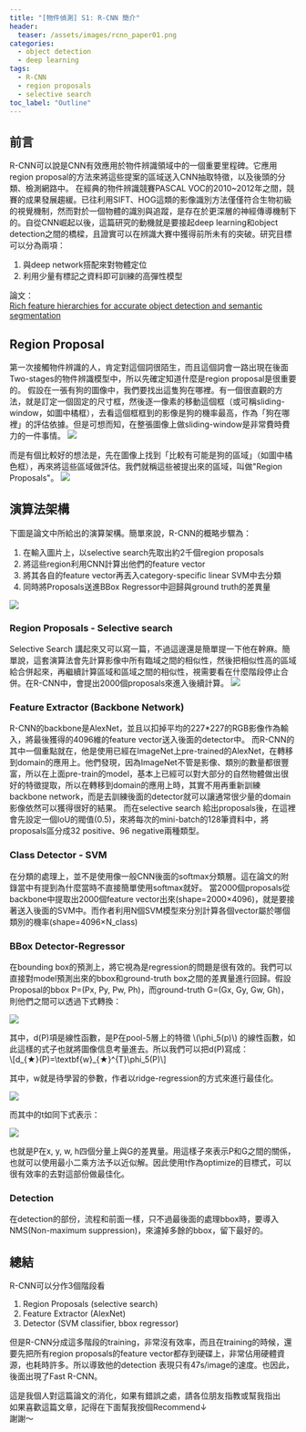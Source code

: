 ```yaml
---
title: "[物件偵測] S1: R-CNN 簡介"
header:
  teaser: /assets/images/rcnn_paper01.png
categories:
  - object detection
  - deep learning
tags:
  - R-CNN
  - region proposals
  - selective search
toc_label: "Outline"
---
```


## 前言
R-CNN可以說是CNN有效應用於物件辨識領域中的一個重要里程碑。它應用region proposal的方法來將這些提案的區域送入CNN抽取特徵，以及後頭的分類、檢測網路中。
在經典的物件辨識競賽PASCAL VOC的2010~2012年之間，競賽的成果發展趨緩。已往利用SIFT、HOG這類的影像識別方法僅僅符合生物初級的視覺機制，然而對於一個物體的識別與追蹤，是存在於更深層的神經傳導機制下的。自從CNN崛起以後，這篇研究的動機就是要接起deep learning和object detection之間的橋樑，且證實可以在辨識大賽中獲得前所未有的突破。研究目標可以分為兩項： 
1. 與deep network搭配來對物體定位
2. 利用少量有標記之資料即可訓練的高彈性模型  

論文：  
[Rich feature hierarchies for accurate object detection and semantic segmentation](http://openaccess.thecvf.com/content_cvpr_2014/html/Girshick_Rich_Feature_Hierarchies_2014_CVPR_paper.html)  


## Region Proposal
第一次接觸物件辨識的人，肯定對這個詞很陌生，而且這個詞會一路出現在後面Two-stages的物件辨識模型中，所以先確定知道什麼是region proposal是很重要的。
假設在一張有狗的圖像中，我們要找出這隻狗在哪裡。有一個很直觀的方法，就是訂定一個固定的尺寸框，然後逐一像素的移動這個框（或可稱sliding-window，如圖中橘框），去看這個框框到的影像是狗的機率最高，作為「狗在哪裡」的評估依據。但是可想而知，在整張圖像上做sliding-window是非常費時費力的一件事情。
![](/assets/images/sliding-window.png)  

而是有個比較好的想法是，先在圖像上找到「比較有可能是狗的區域」（如圖中橘色框），再來將這些區域做評估。我們就稱這些被提出來的區域，叫做"Region Proposals"。
![](/assets/images/region-proposals.png)  


## 演算法架構
下圖是論文中所給出的演算架構。簡單來說，R-CNN的概略步驟為：
1. 在輸入圖片上，以selective search先取出約2千個region proposals
2. 將這些region利用CNN計算出他們的feature vector
3. 將其各自的feature vector再丟入category-specific linear SVM中去分類
4. 同時將Proposals送進BBox Regressor中迴歸與ground truth的差異量  

![](/assets/images/rcnn_paper01.png)  

### Region Proposals - Selective search
Selective Search 講起來又可以寫一篇，不過這邊還是簡單提一下他在幹麻。簡單說，這套演算法會先計算影像中所有臨域之間的相似性，然後把相似性高的區域給合併起來，再繼續計算區域和區域之間的相似性，視需要看在什麼階段停止合併。在R-CNN中，會提出2000個proposals來進入後續計算。
![](/assets/images/sliding-window_paper.png)  

### Feature Extractor (Backbone Network)
R-CNN的backbone是AlexNet，並且以扣掉平均的227*227的RGB影像作為輸入，將最後獲得的4096維的feature vector送入後面的detector中。
而R-CNN的其中一個重點就在，他是使用已經在ImageNet上pre-trained的AlexNet，在轉移到domain的應用上。他們發現，因為ImageNet不管是影像、類別的數量都很豐富，所以在上面pre-train的model，基本上已經可以對大部分的自然物體做出很好的特徵提取，所以在轉移到domain的應用上時，其實不用再重新訓練backbone network，而是去訓練後面的detector就可以讓通常很少量的domain影像依然可以獲得很好的結果。
而在selective search 給出proposals後，在這裡會先設定一個IoU的閥值(0.5)，來將每次的mini-batch的128筆資料中，將proposals區分成32 positive、96 negative兩種類型。

### Class Detector - SVM
在分類的處理上，並不是使用像一般CNN後面的softmax分類層。這在論文的附錄當中有提到為什麼當時不直接簡單使用softmax就好。
當2000個proposals從backbone中提取出2000個feature vector出來(shape=2000×4096)，就是要接著送入後面的SVM中。而作者利用N個SVM模型來分別計算各個vector屬於哪個類別的機率(shape=4096×N_class)  

### BBox Detector-Regressor
在bounding box的預測上，將它視為是regression的問題是很有效的。我們可以直接對model預測出來的bbox和ground-truth box之間的差異量進行回歸。假設Proposal的bbox P=(Px, Py, Pw, Ph)，而ground-truth G=(Gx, Gy, Gw, Gh)，則他們之間可以透過下式轉換：  

![](/assets/images/rcnn_paper02.png)  

其中，d(P)項是線性函數，是P在pool-5層上的特徵 \\(\phi_5(p)\\) 的線性函數，如此這樣的式子也就將圖像信息考量進去。所以我們可以把d(P)寫成：  
\\[d_{★}(P)=\textbf{w}_{★}^{T}\phi_5(P)\\]  

其中，w就是待學習的參數，作者以ridge-regression的方式來進行最佳化。  

![](/assets/images/rcnn_paper04.png)  

而其中的t如同下式表示：  

![](/assets/images/rcnn_paper05.png)  

也就是P在x, y, w, h四個分量上與G的差異量。用這樣子來表示P和G之間的關係，也就可以使用最小二乘方法予以近似解。因此使用t作為optimize的目標式，可以很有效率的去對這部份做最佳化。  

### Detection
在detection的部份，流程和前面一樣，只不過最後面的處理bbox時，要導入NMS(Non-maximum suppression)，來濾掉多餘的bbox，留下最好的。  


## 總結
R-CNN可以分作3個階段看
1. Region Proposals (selective search)
2. Feature Extractor (AlexNet)
3. Detector (SVM classifier, bbox regressor)  

但是R-CNN分成這多階段的training，非常沒有效率，而且在training的時候，還要先把所有region proposals的feature vector都存到硬碟上，非常佔用硬體資源，也耗時許多。所以導致他的detection 表現只有47s/image的速度。也因此，後面出現了Fast R-CNN。  

這是我個人對這篇論文的消化，如果有錯誤之處，請各位朋友指教或幫我指出  
如果喜歡這篇文章，記得在下面幫我按個Recommend↓  
謝謝～